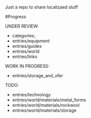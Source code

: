 Just a repo to share localizaed stuff

#Progress

UNDER REVIEW: 
 - categories;
 - entries/equipment
 - entries/guides
 - entries/world
 - entries/links
 
WORK IN PROGRESS:
 - entries/storage_and_xfer

TODO:
 - entries/technology
 - entries/world/materials/metal_forms
 - entries/world/materials/rockwool
 - entries/world/materials/storage
 


